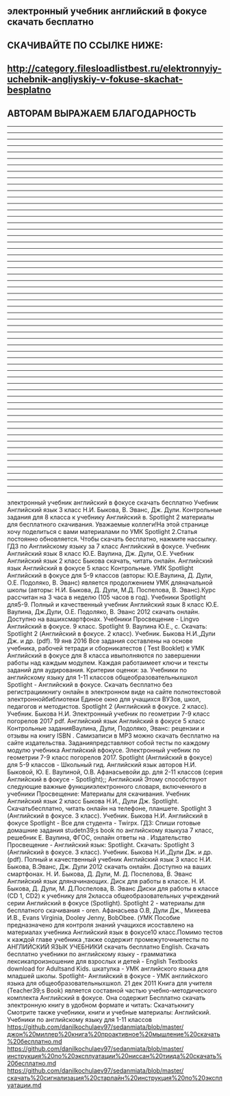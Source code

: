 электронный учебник английский в фокусе скачать бесплатно
--------------------------------------------------
СКАЧИВАЙТЕ ПО ССЫЛКЕ НИЖЕ:
--------------------------------------------------
http://category.filesloadlistbest.ru/elektronnyiy-uchebnik-angliyskiy-v-fokuse-skachat-besplatno
--------------------------------------------------
АВТОРАМ ВЫРАЖАЕМ БЛАГОДАРНОСТЬ
--------------------------------------------------
--------------------------------------------------
--------------------------------------------------
--------------------------------------------------
--------------------------------------------------
--------------------------------------------------
--------------------------------------------------
--------------------------------------------------
--------------------------------------------------
--------------------------------------------------
--------------------------------------------------
--------------------------------------------------
--------------------------------------------------
--------------------------------------------------
--------------------------------------------------
--------------------------------------------------
--------------------------------------------------
--------------------------------------------------
--------------------------------------------------
--------------------------------------------------
--------------------------------------------------
--------------------------------------------------
--------------------------------------------------
--------------------------------------------------
--------------------------------------------------
--------------------------------------------------
--------------------------------------------------
--------------------------------------------------
--------------------------------------------------
--------------------------------------------------
--------------------------------------------------
--------------------------------------------------
--------------------------------------------------
--------------------------------------------------
--------------------------------------------------
--------------------------------------------------
--------------------------------------------------
--------------------------------------------------
--------------------------------------------------
--------------------------------------------------
--------------------------------------------------
--------------------------------------------------
--------------------------------------------------
--------------------------------------------------
--------------------------------------------------
--------------------------------------------------
--------------------------------------------------
--------------------------------------------------
--------------------------------------------------
--------------------------------------------------
--------------------------------------------------
--------------------------------------------------
--------------------------------------------------
--------------------------------------------------
--------------------------------------------------
--------------------------------------------------
--------------------------------------------------
--------------------------------------------------
--------------------------------------------------
электронный учебник английский в фокусе скачать бесплатно Учебник Английский язык 3 класс Н.И. Быкова, В. Эванс, Дж. Дули. Контрольные задания для 8 класса к учебнику  Английский в. Spotlight 2  материалы для бесплатного скачивания. Уважаемые коллеги!На этой странице хочу поделиться с вами материалами по УМК Spotlight 2.Статья постоянно обновляется. Чтобы скачать бесплатно, нажмите нассылку. ГДЗ по Английскому языку за 7 класс Английский в фокусе. Учебник Английский язык 8 класс Ю.Е. Ваулина, Дж. Дули, О.Е. Учебник Английский язык 2 класс Быкова скачать, читать онлайн. Английский язык Английский в фокусе 5 класс Контрольные. УМК Spotlight  Английский в фокусе для 5-9 классов (авторы: Ю.Е.Ваулина, Д. Дули, О.Е. Подоляко, В. Эванс) является продолжением УМК дляначальной школы (авторы: Н.И. Быкова, Д. Дули, М.Д. Поспелова, В. Эванс).Курс рассчитан на 3 часа в неделю (105 часов в год). Учебники Spotlight для5-9. Полный и качественный учебник Английский язык 8 класс Ю.Е. Ваулина, Дж.Дули, О.Е. Подоляко, В. Эванс 2012 скачать онлайн. Доступно на вашихсмартфонах. Учебники Просвещение - Lingvo
Английский в фокусе. 9 класс. Spotlight 9. Ваулина Ю.Е., с. Скачать: Spotlight 2 (Английский в фокусе. 2 класс). Учебник. Быкова Н.И.,Дули Дж. и др. (pdf). 19 янв 2016  Все задания составлены на основе учебника, рабочей тетради и сборникатестов ( Test Booklet) к УМК Английский в фокусе  для 8 класса ивыполняются по завершении работы над каждым модулем. Каждая работаимеет ключи и тексты заданий для аудирования. Критерии оценки: за. Учебники по английскому языку для 1-11 классов общеобразовательныхшкол Spotlight - Английский в фокусе. Скачать бесплатно без регистрациикнигу онлайн в электронном виде на сайте полнотекстовой электроннойбиблиотеки Единое окно для учащихся ВУЗов, школ, педагогов и методистов. Spotlight 2 (Английский в фокусе. 2 класс). Учебник. Быкова Н.И. Электронный учебник по геометрии 7-9 класс погорелов 2017 pdf. Английский язык Английский в фокусе 5 класс Контрольные заданияВаулина, Дули, Подоляко, Эванс: рецензии и отзывы на книгу  ISBN . Самизаписи в МР3 можно скачать бесплатно на сайте издательства.  Заданияпредставляют собой тесты по каждому модулю учебника Английский вфокусе. Электронный учебник по геометрии 7-9 класс погорелов 2017. Spotlight (Английский в фокусе) для 5-9 классов - Школьный гид. Английский язык авторов Н.И. Быковой, Ю. Е. Ваулиной, О.В. Афанасьевойи др. для 2-11 классов (серия Английский в фокусе - Spotlight);; Английский  Этому способствуют следующие важные функцииэлектронного словаря, включенного в учебники Просвещение: Материалы для скачивания.
Учебник Английский язык 2 класс Быкова Н.И., Дули Дж. Spotlight. Скачатьбесплатно, читать онлайн на телефоне, планшете. Spotlight 3 (Английский в фокусе. 3 класс). Учебник. Быкова Н.И. Английский в фокусе  Spotlight - Все для студента - Twirpx. ГДЗ: Спиши готовые домашние задания studetn39;s book по английскому языкуза 7 класс, решебник Е. Ваулина, ФГОС, онлайн ответы на . Издательство Просвещение - Английский язык: Spotlight. Скачать: Spotlight 3 (Английский в фокусе. 3 класс). Учебник. Быкова Н.И.,Дули Дж. и др. (pdf). Полный и качественный учебник Английский язык 3 класс Н.И. Быкова, В.Эванс, Дж. Дули 2012 скачать онлайн. Доступно на ваших смартфонах. Н. И. Быкова, Д. Дули, М. Д. Поспелова, В. Эванс Английский язык дляначинающих. Диск для работы в классе. Н. И. Быкова, Д. Дули, М. Д.Поспелова, В. Эванс Диски для работы в классе (СD 1, CD2) к учебнику для 2класса общеобразовательных учреждений серии Английский в фокусе (Spotlight). Spotlight 2 - материалы для бесплатного скачивания - oren. Афанасьева О.В, Дули Дж., Михеева И.В., Evans Virginia, Dooley Jenny, BobObee. (УМК Пособие предназначено для контроля знаний учащихся исоставлено на материалах учебника Английский язык в фокусе10 класс.Помимо тестов к каждой главе учебника ,также содержит промежуточныетесты по
АНГЛИЙСКИЙ ЯЗЫК УЧЕБНИКИ скачать бесплатно English. Скачать бесплатно учебники по английскому языку - грамматика лексикапроизношение для взрослых и детей - English Textbooks download for Adultsand Kids.  шкатулка - УМК английского языка для младшей школы. Spotlight- Английский в фокусе - УМК английского языка для общеобразовательныхшкол. 21 дек 2011  Книга для учителя (Teacher39;s Book) является составной частью учебно-методического комплекта Английский в фокусе. Она содержит Бесплатно скачать электронную книгу в удобном формате и читать: Скачатькнигу  Смотрите также учебники, книги и учебные материалы: Английский. Учебники по английскому языку для 1-11 классов
https://github.com/danilkochulaev97/sedanmiata/blob/master/джон%20миллер%20книга%20проактивное%20мышление%20скачать%20бесплатно.md
https://github.com/danilkochulaev97/sedanmiata/blob/master/инструкция%20по%20эксплуатации%20ниссан%20тиида%20скачать%20бесплатно.md
https://github.com/danilkochulaev97/sedanmiata/blob/master/скачать%20сигнализация%20старлайн%20инструкция%20по%20эксплуатации.md